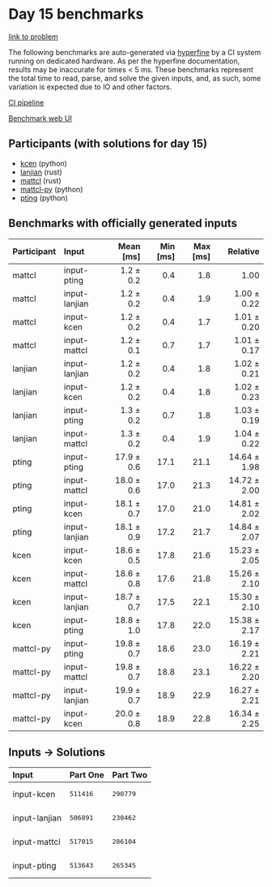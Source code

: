 # Day 15 benchmarks

[link to problem](https://adventofcode.com/2023/day/15)

The following benchmarks are auto-generated via
[hyperfine](https://github.com/sharkdp/hyperfine) by a CI system running on
dedicated hardware. As per the hyperfine documentation, results may be
inaccurate for times < 5 ms. These benchmarks represent the total time to read,
parse, and solve the given inputs, and, as such, some variation is expected due
to IO and other factors.

[CI pipeline](http://ci.papercode.net:8080/teams/main/pipelines/aoc2023)

[Benchmark web UI](https://aoc.ancalagon.black)


## Participants (with solutions for day 15)

- [kcen](https://github.com/kcen/aoc2023) (python)
- [lanjian](https://github.com/lanjian/aoc-2023) (rust)
- [mattcl](https://github.com/mattcl/aoc2023) (rust)
- [mattcl-py](https://github.com/mattcl/aoc2023-py) (python)
- [pting](https://github.com/pting/aoc2023) (python)


## Benchmarks with officially generated inputs

| Participant | Input | Mean [ms] | Min [ms] | Max [ms] | Relative |
|:---|:---|---:|---:|---:|---:|
| mattcl | input-pting | 1.2 ± 0.2 | 0.4 | 1.8 | 1.00 |
| mattcl | input-lanjian | 1.2 ± 0.2 | 0.4 | 1.9 | 1.00 ± 0.22 |
| mattcl | input-kcen | 1.2 ± 0.2 | 0.4 | 1.7 | 1.01 ± 0.20 |
| mattcl | input-mattcl | 1.2 ± 0.1 | 0.7 | 1.7 | 1.01 ± 0.17 |
| lanjian | input-lanjian | 1.2 ± 0.2 | 0.4 | 1.8 | 1.02 ± 0.21 |
| lanjian | input-kcen | 1.2 ± 0.2 | 0.4 | 1.8 | 1.02 ± 0.23 |
| lanjian | input-pting | 1.3 ± 0.2 | 0.7 | 1.8 | 1.03 ± 0.19 |
| lanjian | input-mattcl | 1.3 ± 0.2 | 0.4 | 1.9 | 1.04 ± 0.22 |
| pting | input-pting | 17.9 ± 0.6 | 17.1 | 21.1 | 14.64 ± 1.98 |
| pting | input-mattcl | 18.0 ± 0.6 | 17.0 | 21.3 | 14.72 ± 2.00 |
| pting | input-kcen | 18.1 ± 0.7 | 17.0 | 21.0 | 14.81 ± 2.02 |
| pting | input-lanjian | 18.1 ± 0.9 | 17.2 | 21.7 | 14.84 ± 2.07 |
| kcen | input-kcen | 18.6 ± 0.5 | 17.8 | 21.6 | 15.23 ± 2.05 |
| kcen | input-mattcl | 18.6 ± 0.8 | 17.6 | 21.8 | 15.26 ± 2.10 |
| kcen | input-lanjian | 18.7 ± 0.7 | 17.5 | 22.1 | 15.30 ± 2.10 |
| kcen | input-pting | 18.8 ± 1.0 | 17.8 | 22.0 | 15.38 ± 2.17 |
| mattcl-py | input-pting | 19.8 ± 0.7 | 18.6 | 23.0 | 16.19 ± 2.21 |
| mattcl-py | input-mattcl | 19.8 ± 0.7 | 18.8 | 23.1 | 16.22 ± 2.20 |
| mattcl-py | input-lanjian | 19.9 ± 0.7 | 18.9 | 22.9 | 16.27 ± 2.21 |
| mattcl-py | input-kcen | 20.0 ± 0.8 | 18.9 | 22.8 | 16.34 ± 2.25 |


## Inputs -> Solutions

| Input | Part One | Part Two |
|:---|:---|:---|
|input-kcen|<pre>511416</pre>|<pre>290779</pre>|
|input-lanjian|<pre>506891</pre>|<pre>230462</pre>|
|input-mattcl|<pre>517015</pre>|<pre>286104</pre>|
|input-pting|<pre>513643</pre>|<pre>265345</pre>|